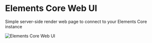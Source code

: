 # Elements Core Web UI
Simple server-side render web page to connect to your Elements Core instance


![Elements Core Web UI](https://raw.githubusercontent.com/tiero/elements-web/master/elements-ui-mockup.png)
